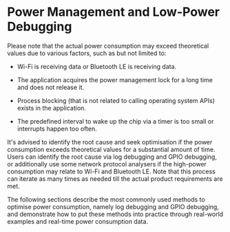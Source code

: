 # Power Management and Low-Power Debugging

Please note that the actual power consumption may exceed theoretical
values due to various factors, such as but not limited to:

-   Wi-Fi is receiving data or Bluetooth LE is receiving data.

-   The application acquires the power management lock for a long time
    and does not release it.

-   Process blocking (that is not related to calling operating system
    APIs) exists in the application.

-   The predefined interval to wake up the chip via a timer is too small
    or interrupts happen too often.

It's advised to identify the root cause and seek optimisation if the
power consumption exceeds theoretical values for a substantial amount of
time. Users can identify the root cause via log debugging and GPIO
debugging, or additionally use some network protocol analysers if the
high-power consumption may relate to Wi-Fi and Bluetooth LE. Note that
this process can iterate as many times as needed till the actual product
requirements are met.

The following sections describe the most commonly used methods to
optimise power consumption, namely log debugging and GPIO debugging, and
demonstrate how to put these methods into practice through real-world
examples and real-time power consumption data.
